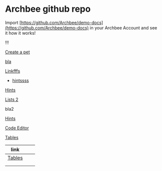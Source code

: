 # Archbee github repo

Import [https://github.com/Archbee/demo-docs](https://github.com/Archbee/demo-docs) in your Archbee Account and see it how it works!

!!!

[Create a pet]()&#x20;

[bla](./petstore-2.0.yaml)

[Linkfffs]()&#x20;

- [hintssss](directives/hints.md)

[Hints]()&#x20;

[Lists 2]()&#x20;

bla2

[Hints](./directives/hints.md)&#x20;

[Code Editor](./syntax/code-editor.md)&#x20;

[Tables](./syntax/tables.md)&#x20;

| link                          |   |   |
| ----------------------------- | - | - |
| [Tables](./syntax/tables.md)  |   |   |
|                               |   |   |
|                               |   |   |


